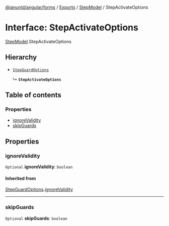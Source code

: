 [@janunld/angular/forms](../README.md) / [Exports](../modules.md) / [StepModel](../modules/StepModel.md) / StepActivateOptions

# Interface: StepActivateOptions

[StepModel](../modules/StepModel.md).StepActivateOptions

## Hierarchy

- [`StepGuardOptions`](StepModel.StepGuardOptions.md)

  ↳ **`StepActivateOptions`**

## Table of contents

### Properties

- [ignoreValidity](StepModel.StepActivateOptions.md#ignorevalidity)
- [skipGuards](StepModel.StepActivateOptions.md#skipguards)

## Properties

### ignoreValidity

`Optional` **ignoreValidity**: `boolean`

#### Inherited from

[StepGuardOptions](StepModel.StepGuardOptions.md).[ignoreValidity](StepModel.StepGuardOptions.md#ignorevalidity)

---

### skipGuards

`Optional` **skipGuards**: `boolean`
